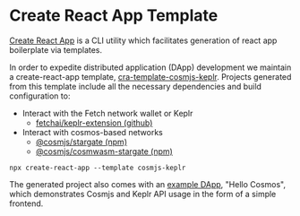 # Create React App Template

[Create React App](https://create-react-app.dev) is a CLI utility which facilitates
generation of react app boilerplate via templates.

In order to expedite distributed application (DApp) development we maintain a create-react-app template, [cra-template-cosmjs-keplr](https://github.com/fetchai/cra-template-cosmjs-keplr).
Projects generated from this template include all the necessary dependencies and build configuration to:

- Interact with the Fetch network wallet or Keplr
  - [fetchai/keplr-extension (github)](https://github.com/fetchai/keplr-extension/blob/master/packages/provider/src/core.ts#L43)
- Interact with cosmos-based networks
  - [@cosmjs/stargate (npm)](https://www.npmjs.com/package/@cosmjs/stargate)
  - [@cosmjs/cosmwasm-stargate (npm)](https://www.npmjs.com/package/@cosmjs/cosmwasm-stargate)

```
npx create-react-app --template cosmjs-keplr
```

The generated project also comes with an [example DApp](https://docs.fetch.ai/create-react-app/example_dapp), "Hello Cosmos", which demonstrates Cosmjs and Keplr API usage in the form of a simple frontend.
